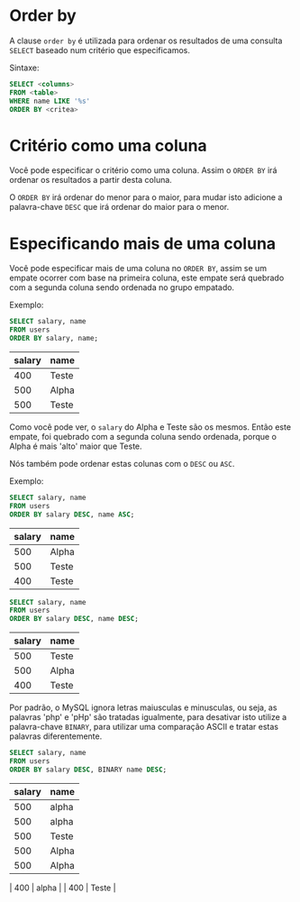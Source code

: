 # Order by

A clause `order by` é utilizada para ordenar os resultados de uma consulta `SELECT` baseado num critério que especificamos.

Sintaxe:

```sql
SELECT <columns>
FROM <table>
WHERE name LIKE '%s'
ORDER BY <critea>
```

# Critério como uma coluna

Você pode especificar o critério como uma coluna. Assim o `ORDER BY` irá ordenar os resultados a partir desta coluna.

O `ORDER BY` irá ordenar do menor para o maior, para mudar isto adicione a palavra-chave `DESC` que irá ordenar do maior para o menor.

# Especificando mais de uma coluna

Você pode especificar mais de uma coluna no `ORDER BY`, assim se um empate ocorrer com base na primeira coluna, este empate será quebrado com a segunda coluna sendo ordenada no grupo empatado.

Exemplo:

```sql
SELECT salary, name
FROM users
ORDER BY salary, name;
```

| salary | name  |
|--------|-------|
| 400    | Teste |
| 500    | Alpha |
| 500    | Teste |

Como você pode ver, o `salary` do Alpha e Teste são os mesmos. Então este empate, foi quebrado com a segunda coluna sendo ordenada, porque o Alpha é mais 'alto' maior que Teste.

Nós também pode ordenar estas colunas com o `DESC` ou `ASC`.

Exemplo:

```sql
SELECT salary, name
FROM users
ORDER BY salary DESC, name ASC;
```

| salary | name  |
|--------|-------|
| 500    | Alpha |
| 500    | Teste |
| 400    | Teste |

```sql
SELECT salary, name
FROM users
ORDER BY salary DESC, name DESC;
```

| salary | name  |
|--------|-------|
| 500    | Teste |
| 500    | Alpha |
| 400    | Teste |

Por padrão, o MySQL ignora letras maiusculas e minusculas, ou seja, as palavras 'php' e 'pHp' são tratadas igualmente, para desativar isto utilize a palavra-chave `BINARY`, para utilizar uma comparação ASCII e tratar estas palavras diferentemente.

```sql
SELECT salary, name
FROM users
ORDER BY salary DESC, BINARY name DESC;
```

| salary | name  |
|--------|-------|
| 500    | alpha |
| 500    | alpha | 
| 500    | Teste | 
| 500    | Alpha | 
| 500    | Alpha |

| 400    | alpha |
| 400    | Teste |